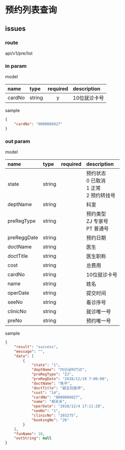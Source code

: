 # 预约列表查询

## issues

<span style="color:red">
</span>

### route

api/v1/pre/list

### in param

model

|name|type|required|description|
|:-|:-|:-:|:-|
|cardNo|string|y|10位就诊卡号|

sample

```json
{
    "cardNo": "0000086027"
}
```

### out param

model

|name|type|required|description|
|:-|:-|:-:|:-|
|state|string||预约状态<br>0 已取消<br>1 正常<br>2 预约转挂号|
|deptName|string||科室|
|preRegType|string||预约类型<br>ZJ 专家号<br>PT 普通号|
|preReggDate|string||预约日期|
|doctName|string||医生|
|doctTitle|string||医生职称|
|cost|string||总费用|
|cardNo|string||10位就诊卡号|
|name|string||姓名|
|operDate|string||提交时间|
|seeNo|string||看诊序号|
|clinicNo|string||就诊唯一号|
|preNo|string||预约唯一号|

sample

```json
{
    "result": "success",
    "message": "",
    "data": [
        {
            "state": "1",
            "deptName": "内分泌科门诊",
            "preRegType": "ZJ",
            "preRegDate": "2018/12/10 7:00:00",
            "doctName": "陈平",
            "doctTitle": "副主任医师",
            "cost": "14",
            "cardNo": "0000086027",
            "name": "胡天水",
            "operDate": "2018/12/4 17:11:28",
            "seeNo": "1",
            "clinicNo": "203275",
            "bookingNo": "26"
        }
    ],
    "funName": 10,
    "outString": null
}
```